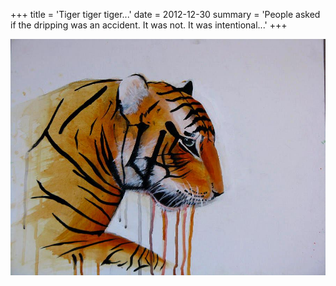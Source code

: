 +++
title = 'Tiger tiger tiger...'
date = 2012-12-30
summary = 'People asked if the dripping was an accident. It was not. It was intentional...'
+++

![tiger_tiger_tiger](tiger_tiger_tiger.jpg)
